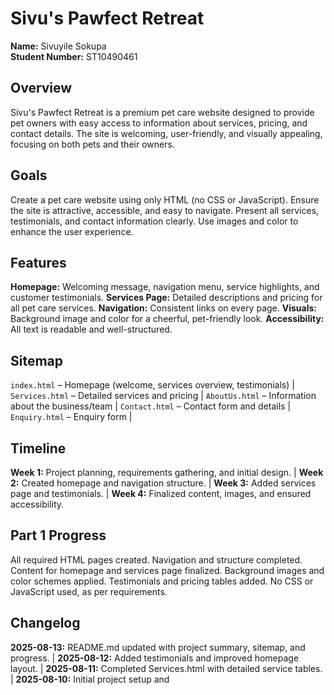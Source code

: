 # Sivu's Pawfect Retreat  
**Name:** Sivuyile Sokupa  
**Student Number:** ST10490461 

## Overview
Sivu's Pawfect Retreat is a premium pet care website designed to provide pet owners with easy access to information about services, pricing, and contact details. The site is welcoming, user-friendly, and visually appealing, focusing on both pets and their owners.

## Goals
Create a pet care website using only HTML (no CSS or JavaScript).
Ensure the site is attractive, accessible, and easy to navigate.
Present all services, testimonials, and contact information clearly.
Use images and color to enhance the user experience.

## Features
**Homepage:** Welcoming message, navigation menu, service highlights, and customer testimonials.
**Services Page:** Detailed descriptions and pricing for all pet care services.
**Navigation:** Consistent links on every page.
**Visuals:** Background image and color for a cheerful, pet-friendly look.
**Accessibility:** All text is readable and well-structured.

## Sitemap
`index.html` – Homepage (welcome, services overview, testimonials) | 
`Services.html` – Detailed services and pricing | 
`AboutUs.html` – Information about the business/team | 
`Contact.html` – Contact form and details | 
`Enquiry.html` – Enquiry form | 
  
## Timeline
**Week 1:** Project planning, requirements gathering, and initial design. | 
**Week 2:** Created homepage and navigation structure. | 
**Week 3:** Added services page and testimonials. | 
**Week 4:** Finalized content, images, and ensured accessibility. 

## Part 1 Progress
All required HTML pages created.
Navigation and structure completed.
Content for homepage and services page finalized.
Background images and color schemes applied.
Testimonials and pricing tables added.
No CSS or JavaScript used, as per requirements.

## Changelog
**2025-08-13:** README.md updated with project summary, sitemap, and progress. | 
**2025-08-12:** Added testimonials and improved homepage layout. | 
**2025-08-11:** Completed Services.html with detailed service tables. | 
**2025-08-10:** Initial project setup and 

